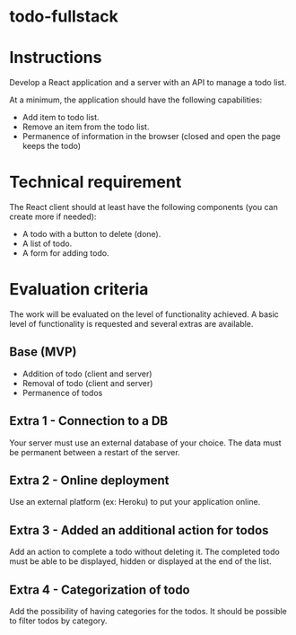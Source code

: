 # todo-fullstack

# Instructions
Develop a React application and a server with an API to manage a todo list.

At a minimum, the application should have the following capabilities:

* Add item to todo list.
* Remove an item from the todo list.
* Permanence of information in the browser (closed and open the page keeps the todo)

# Technical requirement
The React client should at least have the following components (you can create more if needed):

* A todo with a button to delete (done).
* A list of todo.
* A form for adding todo.


# Evaluation criteria
The work will be evaluated on the level of functionality achieved. A basic level of functionality is requested and several extras are available.

## Base (MVP)
* Addition of todo (client and server)
* Removal of todo (client and server)
* Permanence of todos

## Extra 1 - Connection to a DB
Your server must use an external database of your choice.
The data must be permanent between a restart of the server.

## Extra 2 - Online deployment
Use an external platform (ex: Heroku) to put your application online.

## Extra 3 - Added an additional action for todos
Add an action to complete a todo without deleting it. The completed todo must be able to be displayed, hidden or displayed at the end of the list.

## Extra 4 - Categorization of todo
Add the possibility of having categories for the todos. It should be possible to filter todos by category.